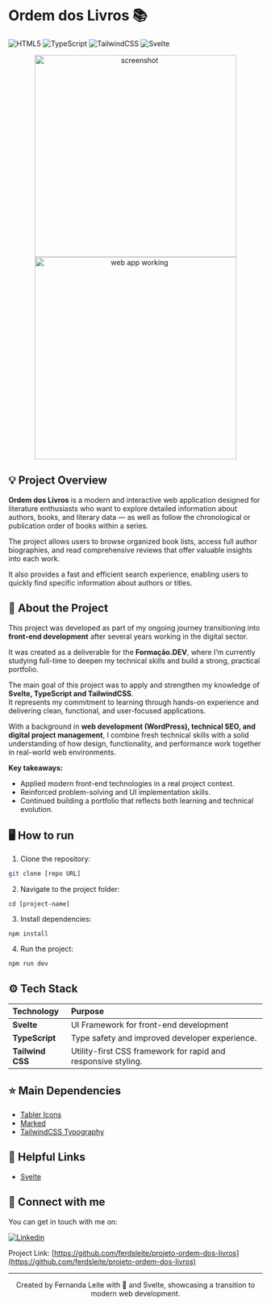 # Ordem dos Livros 📚

![HTML5](https://img.shields.io/badge/HTML5-E34F26?style=for-the-badge&logo=html5&logoColor=white)
![TypeScript](https://img.shields.io/badge/TypeScript-007ACC?style=for-the-badge&logo=typescript&logoColor=white)
![TailwindCSS](https://img.shields.io/badge/Tailwind_CSS-38B2AC?style=for-the-badge&logo=tailwind-css&logoColor=white)
![Svelte](https://img.shields.io/badge/Svelte-4A4A55?style=for-the-badge&logo=svelte&logoColor=FF3E00)

<p align="center">
<img src="" alt="screenshot" width="400px"></img>
<img src="" alt="web app working" width="400px"></img>
</p>

## 💡 Project Overview
**Ordem dos Livros** is a modern and interactive web application designed for literature enthusiasts who want to explore detailed information about authors, books, and literary data — as well as follow the chronological or publication order of books within a series.

The project allows users to browse organized book lists, access full author biographies, and read comprehensive reviews that offer valuable insights into each work. 

It also provides a fast and efficient search experience, enabling users to quickly find specific information about authors or titles.

## 🤔 About the Project

This project was developed as part of my ongoing journey transitioning into **front-end development** after several years working in the digital sector.  

It was created as a deliverable for the **Formação.DEV**, where I’m currently studying full-time to deepen my technical skills and build a strong, practical portfolio.

The main goal of this project was to apply and strengthen my knowledge of **Svelte, TypeScript and TailwindCSS**.  
It represents my commitment to learning through hands-on experience and delivering clean, functional, and user-focused applications.

With a background in **web development (WordPress), technical SEO, and digital project management**, I combine fresh technical skills with a solid understanding of how design, functionality, and performance work together in real-world web environments.

**Key takeaways:**  
- Applied modern front-end technologies in a real project context.  
- Reinforced problem-solving and UI implementation skills.  
- Continued building a portfolio that reflects both learning and technical evolution.

## 🖥️ How to run

1. Clone the repository:  
```bash
git clone [repo URL]
```

2. Navigate to the project folder:
```
cd [project-name]
```

3. Install dependencies:
```
npm install
```

4. Run the project:
```
npm run dev
```

## ⚙️ Tech Stack

| Technology | Purpose | 
| :--- | :--- | 
| **Svelte** | UI Framework for front-end development | 
| **TypeScript** | Type safety and improved developer experience. | 
| **Tailwind CSS** | Utility-first CSS framework for rapid and responsive styling. | 

## ⭐ Main Dependencies
- [Tabler Icons](https://svelte.dev/docs/kit/introduction)
- [Marked](https://www.npmjs.com/package/marked-react)
- [TailwindCSS Typography](https://github.com/tailwindlabs/tailwindcss-typography)

## 💎 Helpful Links
- [Svelte](https://svelte.dev/docs/kit/introduction)

## 🤗 Connect with me
You can get in touch with me on:

[![Linkedin](https://img.shields.io/badge/LinkedIn-0077B5?style=for-the-badge&logo=linkedin&logoColor=white)](https://www.linkedin.com/in/fernandaleitedepaula)

Project Link: [https://github.com/ferdsleite/projeto-ordem-dos-livros](https://github.com/ferdsleite/projeto-ordem-dos-livros)


-------
<p align="center">Created by Fernanda Leite with 🩶 and Svelte, showcasing a transition to modern web development.</p>